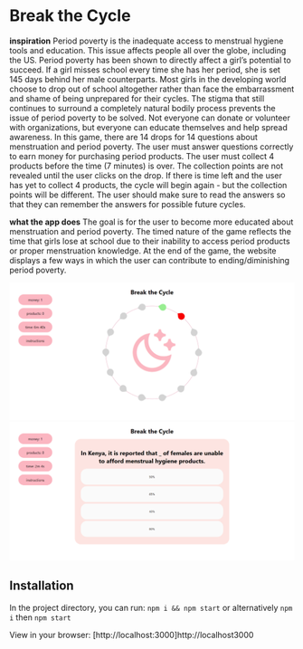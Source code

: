 # Break the Cycle

**inspiration**
Period poverty is the inadequate access to menstrual hygiene tools and education. This issue affects people all over the globe, including the US. Period poverty has been shown to directly affect a girl’s potential to succeed. If a girl misses school every time she has her period, she is set 145 days behind her male counterparts. Most girls in the developing world choose to drop out of school altogether rather than face the embarrassment and shame of being unprepared for their cycles. The stigma that still continues to surround a completely natural bodily process prevents the issue of period poverty to be solved. Not everyone can donate or volunteer with organizations, but everyone can educate themselves and help spread awareness. In this game, there are 14 drops for 14 questions about menstruation and period poverty. The user must answer questions correctly to earn money for purchasing period products. The user must collect 4 products before the time (7 minutes) is over. The collection points are not revealed until the user clicks on the drop. If there is time left and the user has yet to collect 4 products, the cycle will begin again - but the collection points will be different. The user should make sure to read the answers so that they can remember the answers for possible future cycles.

**what the app does**
The goal is for the user to become more educated about menstruation and period poverty. The timed nature of the game reflects the time that girls lose at school due to their inability to access period products or proper menstruation knowledge. At the end of the game, the website displays a few ways in which the user can contribute to ending/diminishing period poverty.

![demo image 1 with the circle of drops](public/demo1.PNG)
![demo image 2 with an opened question](public/demo2.PNG)

## Installation

In the project directory, you can run:
```npm i && npm start```
or alternatively
```npm i```
then 
```npm start```

View in your browser: [http://localhost:3000]http://localhost3000
